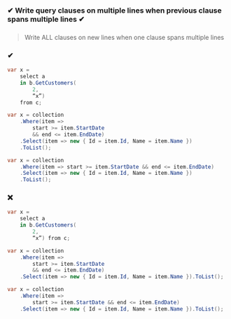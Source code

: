 ### ✔ Write query clauses on multiple lines when previous clause spans multiple lines ✔
###

> Write ALL clauses on new lines when one clause spans multiple lines

### ✔
``` csharp
var x =
    select a
    in b.GetCustomers(
        2,
        “x”)
    from c;
```
``` csharp
var x = collection
    .Where(item =>
        start >= item.StartDate
        && end <= item.EndDate)
    .Select(item => new { Id = item.Id, Name = item.Name })
    .ToList();
```
``` csharp
var x = collection
    .Where(item => start >= item.StartDate && end <= item.EndDate)
    .Select(item => new { Id = item.Id, Name = item.Name })
    .ToList();
```

### ❌
``` csharp
var x =
    select a
    in b.GetCustomers(
        2,
        “x”) from c;
```
``` csharp
var x = collection
    .Where(item =>
        start >= item.StartDate
        && end <= item.EndDate)
    .Select(item => new { Id = item.Id, Name = item.Name }).ToList();
```
``` csharp
var x = collection
    .Where(item =>
        start >= item.StartDate && end <= item.EndDate)
    .Select(item => new { Id = item.Id, Name = item.Name }).ToList();
```
